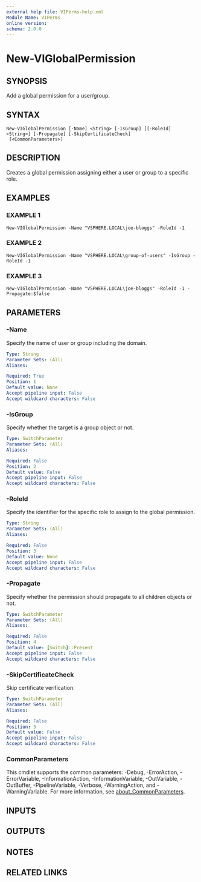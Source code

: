 ```yaml
---
external help file: VIPerms-help.xml
Module Name: VIPerms
online version:
schema: 2.0.0
---
```


# New-VIGlobalPermission

## SYNOPSIS
Add a global permission for a user/group.

## SYNTAX

```
New-VIGlobalPermission [-Name] <String> [-IsGroup] [[-RoleId] <String>] [-Propagate] [-SkipCertificateCheck]
 [<CommonParameters>]
```

## DESCRIPTION
Creates a global permission assigning either a user or group to a specific role.

## EXAMPLES

### EXAMPLE 1
```
New-VIGlobalPermission -Name "VSPHERE.LOCAL\joe-bloggs" -RoleId -1
```

### EXAMPLE 2
```
New-VIGlobalPermission -Name "VSPHERE.LOCAL\group-of-users" -IsGroup -RoleId -1
```

### EXAMPLE 3
```
New-VIGlobalPermission -Name "VSPHERE.LOCAL\joe-bloggs" -RoleId -1 -Propagate:$false
```

## PARAMETERS

### -Name
Specify the name of user or group including the domain.

```yaml
Type: String
Parameter Sets: (All)
Aliases:

Required: True
Position: 1
Default value: None
Accept pipeline input: False
Accept wildcard characters: False
```

### -IsGroup
Specify whether the target is a group object or not.

```yaml
Type: SwitchParameter
Parameter Sets: (All)
Aliases:

Required: False
Position: 2
Default value: False
Accept pipeline input: False
Accept wildcard characters: False
```

### -RoleId
Specify the identifier for the specific role to assign to the global permission.

```yaml
Type: String
Parameter Sets: (All)
Aliases:

Required: False
Position: 3
Default value: None
Accept pipeline input: False
Accept wildcard characters: False
```

### -Propagate
Specify whether the permission should propagate to all children objects or not.

```yaml
Type: SwitchParameter
Parameter Sets: (All)
Aliases:

Required: False
Position: 4
Default value: [Switch]::Present
Accept pipeline input: False
Accept wildcard characters: False
```

### -SkipCertificateCheck
Skip certificate verification.

```yaml
Type: SwitchParameter
Parameter Sets: (All)
Aliases:

Required: False
Position: 5
Default value: False
Accept pipeline input: False
Accept wildcard characters: False
```

### CommonParameters
This cmdlet supports the common parameters: -Debug, -ErrorAction, -ErrorVariable, -InformationAction, -InformationVariable, -OutVariable, -OutBuffer, -PipelineVariable, -Verbose, -WarningAction, and -WarningVariable. For more information, see [about_CommonParameters](http://go.microsoft.com/fwlink/?LinkID=113216).

## INPUTS

## OUTPUTS

## NOTES

## RELATED LINKS
